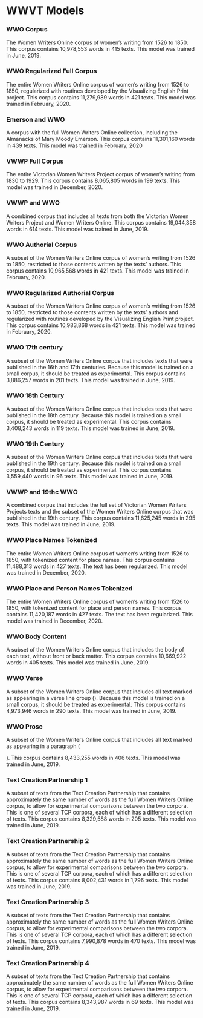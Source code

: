 <h1>WWVT Models</h1>
            <h3>WWO Corpus</h3>
            <p>The Women Writers Online corpus of women’s writing from 1526 to 1850. This corpus contains 10,978,553 words in 415 texts. This model was trained in June, 2019.</p>
            <h3>WWO Regularized Full Corpus</h3>
            <p>The entire Women Writers Online corpus of women’s writing from 1526 to 1850, regularized with routines developed by the Visualizing English Print project. This corpus contains 11,279,989 words in 421 texts. This model was trained in February, 2020.</p>
            <h3>Emerson and WWO</h3>
            <p>A corpus with the full Women Writers Online collection, including the Almanacks of Mary Moody Emerson. This corpus contains 11,301,160 words in 439 texts. This model was trained in February, 2020</p>
            <h3>VWWP Full Corpus</h3>
            <p>The entire Victorian Women Writers Project corpus of women’s writing from 1830 to 1929. This corpus contains 8,065,805 words in 199 texts. This model was trained in December, 2020.</p>
            <h3>VWWP and WWO</h3>
            <p>A combined corpus that includes all texts from both the Victorian Women Writers Project and Women Writers Online. This corpus contains 19,044,358 words in 614 texts. This model was trained in June, 2019.</p>
            <h3>WWO Authorial Corpus</h3>
            <p>A subset of the Women Writers Online corpus of women’s writing from 1526 to 1850, restricted to those contents written by the texts’ authors. This corpus contains 10,965,568 words in 421 texts. This model was trained in February, 2020.</p>
            <h3>WWO Regularized Authorial Corpus</h3>
            <p>A subset of the Women Writers Online corpus of women’s writing from 1526 to 1850, restricted to those contents written by the texts’ authors and regularized with routines developed by the Visualizing English Print project. This corpus contains 10,983,868 words in 421 texts. This model was trained in February, 2020.</p>
            <h3>WWO 17th century</h3>
            <p>A subset of the Women Writers Online corpus that includes texts that were published in the 16th and 17th centuries. Because this model is trained on a small corpus, it should be treated as experimental. This corpus contains 3,886,257 words in 201 texts. This model was trained in June, 2019.</p>
            <h3>WWO 18th Century</h3>
            <p>A subset of the Women Writers Online corpus that includes texts that were published in the 18th century. Because this model is trained on a small corpus, it should be treated as experimental. This corpus contains 3,408,243 words in 119 texts. This model was trained in June, 2019.</p>
            <h3>WWO 19th Century</h3>
            <p>A subset of the Women Writers Online corpus that includes texts that were published in the 19th century. Because this model is trained on a small corpus, it should be treated as experimental. This corpus contains 3,559,440 words in 96 texts. This model was trained in June, 2019.</p>
            <h3>VWWP and 19thc WWO</h3>
            <p>A combined corpus that includes the full set of Victorian Women Writers Projects texts and the subset of the Women Writers Online corpus that was published in the 19th century. This corpus contains 11,625,245 words in 295 texts. This model was trained in June, 2019.</p>
            <h3>WWO Place Names Tokenized</h3>
            <p>The entire Women Writers Online corpus of women’s writing from 1526 to 1850, with tokenized content for place names. This corpus contains 11,488,313 words in 427 texts. The text has been regularized. This model was trained in December, 2020.</p>
            <h3>WWO Place and Person Names Tokenized</h3>
            <p>The entire Women Writers Online corpus of women’s writing from 1526 to 1850, with tokenized content for place and person names. This corpus contains 11,420,187 words in 427 texts. The text has been regularized. This model was trained in December, 2020.</p>
            <h3>WWO Body Content</h3>
            <p>A subset of the Women Writers Online corpus that includes the body of each text, without front or back matter. This corpus contains 10,669,922 words in 405 texts. This model was trained in June, 2019.</h3>
            <h3>WWO Verse</h3>
            <p>A subset of the Women Writers Online corpus that includes all text marked as appearing in a verse line group (<lg>). Because this model is trained on a small corpus, it should be treated as experimental. This corpus contains 4,973,946 words in 290 texts. This model was trained in June, 2019.</p>
  <h3>WWO Prose</h3>
  <p>A subset of the Women Writers Online corpus that includes all text marked as appearing in a paragraph (<p>). This corpus contains 8,433,255 words in 406 texts. This model was trained in June, 2019.</p>
  <h3>Text Creation Partnership 1</h3>
  <p>A subset of texts from the Text Creation Partnership that contains approximately the same number of words as the full Women Writers Online corpus, to allow for experimental comparisons between the two corpora. This is one of several TCP corpora, each of which has a different selection of texts. This corpus contains 8,329,588 words in 205 texts. This model was trained in June, 2019.</p>
  <h3>Text Creation Partnership 2</h3>
  <p>A subset of texts from the Text Creation Partnership that contains approximately the same number of words as the full Women Writers Online corpus, to allow for experimental comparisons between the two corpora. This is one of several TCP corpora, each of which has a different selection of texts. This corpus contains 8,002,431 words in 1,796 texts. This model was trained in June, 2019.</p>
  <h3>Text Creation Partnership 3</h3>
  <p>A subset of texts from the Text Creation Partnership that contains approximately the same number of words as the full Women Writers Online corpus, to allow for experimental comparisons between the two corpora. This is one of several TCP corpora, each of which has a different selection of texts. This corpus contains 7,990,878 words in 470 texts. This model was trained in June, 2019.</p>
  <h3>Text Creation Partnership 4</h3>
  <p>A subset of texts from the Text Creation Partnership that contains approximately the same number of words as the full Women Writers Online corpus, to allow for experimental comparisons between the two corpora. This is one of several TCP corpora, each of which has a different selection of texts. This corpus contains 8,343,987 words in 69 texts. This model was trained in June, 2019.</p>
  
  
  
  
  
  
  
